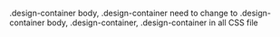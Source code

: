 .design-container body, .design-container need to change to .design-container body, .design-container, .design-container in all CSS file